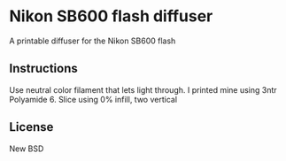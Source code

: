 Nikon SB600 flash diffuser
============

A printable diffuser for the Nikon SB600 flash

Instructions
------------

Use neutral color filament that lets light through. I printed mine using 3ntr Polyamide 6. Slice using 0% infill, two vertical

License
-------
New BSD
